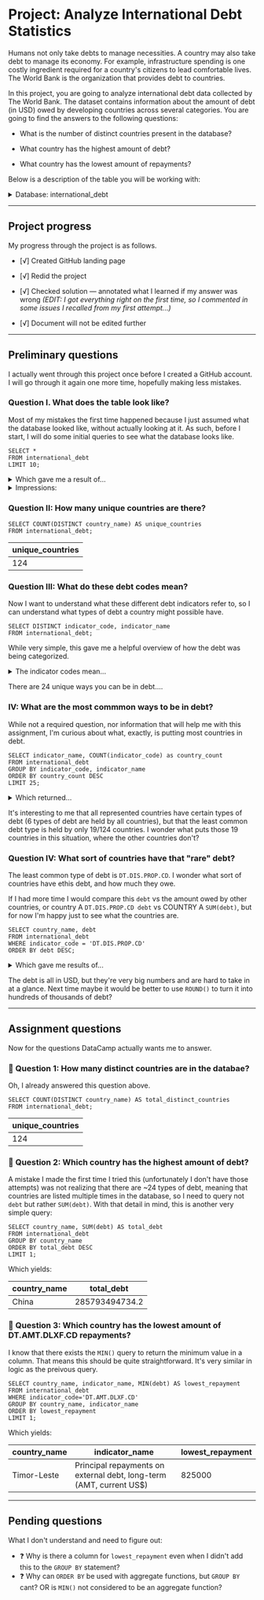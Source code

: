 # Project: Analyze International Debt Statistics

Humans not only take debts to manage necessities. A country may also take debt to manage its economy. For example, infrastructure spending is one costly ingredient required for a country's citizens to lead comfortable lives. The World Bank is the organization that provides debt to countries.

In this project, you are going to analyze international debt data collected by The World Bank. The dataset contains information about the amount of debt (in USD) owed by developing countries across several categories. You are going to find the answers to the following questions:

* What is the number of distinct countries present in the database?

* What country has the highest amount of debt?

* What country has the lowest amount of repayments?

Below is a description of the table you will be working with:

<details>
<summary> Database: international_debt </summary>

| Column | Definition | Data Type |
|-|-|-|
|country_name|Name of the country|`varchar`|
|country_code|Code representing the country|`varchar`|
|indicator_name|Description of the debt indicator|`varchar`|
|indicator_code|Code representing the debt indicator|`varchar`|
|debt|Value of the debt indicator for the given country (in current US dollars)|`float`|

</details>

---

## Project progress

My progress through the project is as follows.

* [√] Created GitHub landing page  

* [√] Redid the project  
 
* [√] Checked solution — annotated what I learned if my answer was wrong _(EDIT: I got everything right on the first time, so I commented in some issues I recalled from my first attempt...)_  

* [√] Document will not be edited further  

---

## Preliminary questions

I actually went through this project once before I created a GitHub account. I will go through it again one more time, hopefully making less mistakes.


### Question I. What does the table look like?

Most of my mistakes the first time happened because I just assumed what the database looked like, without actually looking at it. As such, before I start, I will do some initial queries to see what the database looks like. 

```
SELECT *
FROM international_debt
LIMIT 10;
```

<details>
  <summary>Which gave me a result of...</summary>

| country_name | country_code | indicator_name                                                   | indicator_code   | debt        |
|--------------|--------------|------------------------------------------------------------------|------------------|-------------|
| Afghanistan  | AFG          | Disbursements on external debt, long-term (DIS, current US$)     | DT.DIS.DLXF.CD   | 72894453.7  |
| Afghanistan  | AFG          | Interest payments on external debt, long-term (INT, current US$) | DT.INT.DLXF.CD   | 53239440.1  |
| Afghanistan  | AFG          | PPG, bilateral (AMT, current US$)                                | DT.AMT.BLAT.CD   | 61739336.9  |
| Afghanistan  | AFG          | PPG, bilateral (DIS, current US$)                                | DT.DIS.BLAT.CD   | 49114729.4  |
| Afghanistan  | AFG          | PPG, bilateral (INT, current US$)                                | DT.INT.BLAT.CD   | 39903620.1  |
| Afghanistan  | AFG          | PPG, multilateral (AMT, current US$)                             | DT.AMT.MLAT.CD   | 39107845    |
| Afghanistan  | AFG          | PPG, multilateral (DIS, current US$)                             | DT.DIS.MLAT.CD   | 23779724.3  |
| Afghanistan  | AFG          | PPG, multilateral (INT, current US$)                             | DT.INT.MLAT.CD   | 13335820    |
| Afghanistan  | AFG          | PPG, official creditors (AMT, current US$)                       | DT.AMT.OFFT.CD   | 100847181.9 |
| Afghanistan  | AFG          | PPG, official creditors (DIS, current US$)                       | DT.DIS.OFFT.CD   | 72894453.7  |

</details>

<details><summary>Impressions:</summary>
* A single country can be listed several different times, sa they will have different types of debt
* There are different indicators and indicator codes, and I don't know what the difference is

</details>

### Question II: How many unique countries are there?

```
SELECT COUNT(DISTINCT country_name) AS unique_countries
FROM international_debt;
```

|unique_countries|
|------|
| 124 |

### Question III: What do these debt codes mean?

Now I want to understand what these different debt indicators refer to, so I can understand what types of debt a country might possible have.



```
SELECT DISTINCT indicator_code, indicator_name
FROM international_debt;
```

While very simple, this gave me a helpful overview of how the debt was being categorized.

<details>
  <summary>The indicator codes mean...</summary>

| #  | indicator_code   | indicator_name                                                               |
|----|------------------|------------------------------------------------------------------------------|
| 0  | DT.INT.PRVT.CD   | PPG, private creditors (INT, current US$)                                    |
| 1  | DT.AMT.OFFT.CD   | PPG, official creditors (AMT, current US$)                                   |
| 2  | DT.INT.DLXF.CD   | Interest payments on external debt, long-term (INT, current US$)             |
| 3  | DT.INT.DPNG.CD   | Interest payments on external debt, private nonguaranteed (PNG) (INT, current US$) |
| 4  | DT.DIS.PCBK.CD   | PPG, commercial banks (DIS, current US$)                                     |
| 5  | DT.AMT.PBND.CD   | PPG, bonds (AMT, current US$)                                                |
| 6  | DT.DIS.MLAT.CD   | PPG, multilateral (DIS, current US$)                                         |
| 7  | DT.DIS.PRVT.CD   | PPG, private creditors (DIS, current US$)                                    |
| 8  | DT.INT.MLAT.CD   | PPG, multilateral (INT, current US$)                                         |
| 9  | DT.INT.PBND.CD   | PPG, bonds (INT, current US$)                                                |
| 10 | DT.INT.PROP.CD   | PPG, other private creditors (INT, current US$)                              |
| 11 | DT.DIS.OFFT.CD   | PPG, official creditors (DIS, current US$)                                   |
| 12 | DT.AMT.MLAT.CD   | PPG, multilateral (AMT, current US$)                                         |
| 13 | DT.INT.OFFT.CD   | PPG, official creditors (INT, current US$)                                   |
| 14 | DT.DIS.PROP.CD   | PPG, other private creditors (DIS, current US$)                              |
| 15 | DT.AMT.PCBK.CD   | PPG, commercial banks (AMT, current US$)                                     |
| 16 | DT.DIS.BLAT.CD   | PPG, bilateral (DIS, current US$)                                            |
| 17 | DT.AMT.DLXF.CD   | Principal repayments on external debt, long-term (AMT, current US$)          |
| 18 | DT.AMT.PROP.CD   | PPG, other private creditors (AMT, current US$)                              |
| 19 | DT.AMT.PRVT.CD   | PPG, private creditors (AMT, current US$)                                    |
| 20 | DT.AMT.BLAT.CD   | PPG, bilateral (AMT, current US$)                                            |
| 21 | DT.INT.PCBK.CD   | PPG, commercial banks (INT, current US$)                                     |
| 22 | DT.INT.BLAT.CD   | PPG, bilateral (INT, current US$)                                            |
| 23 | DT.DIS.DLXF.CD   | Disbursements on external debt, long-term (DIS, current US$)                 |
| 24 | DT.AMT.DPNG.CD   | Principal repayments on external debt, private nonguaranteed (PNG) (AMT, current US$) |


</details>

There are 24 unique ways you can be in debt....

### IV: What are the most commmon ways to be in debt?

While not a required question, nor information that will help me with this assignment, I'm curious about what, exactly, is putting most countries in debt.

```
SELECT indicator_name, COUNT(indicator_code) as country_count
FROM international_debt
GROUP BY indicator_code, indicator_name
ORDER BY country_count DESC
LIMIT 25;
```
<details>
  <summary>Which returned...</summary>

| #  | indicator_name                                                                     | country_count |
|----|------------------------------------------------------------------------------------|---------------|
| 0  | PPG, multilateral (AMT, current US$)                                               | 124           |
| 1  | PPG, multilateral (INT, current US$)                                               | 124           |
| 2  | PPG, official creditors (INT, current US$)                                         | 124           |
| 3  | Principal repayments on external debt, long-term (AMT, current US$)                | 124           |
| 4  | PPG, official creditors (AMT, current US$)                                         | 124           |
| 5  | Interest payments on external debt, long-term (INT, current US$)                   | 124           |
| 6  | Disbursements on external debt, long-term (DIS, current US$)                       | 123           |
| 7  | PPG, official creditors (DIS, current US$)                                         | 122           |
| 8  | PPG, bilateral (INT, current US$)                                                  | 122           |
| 9  | PPG, bilateral (AMT, current US$)                                                  | 122           |
| 10 | PPG, multilateral (DIS, current US$)                                               | 120           |
| 11 | PPG, bilateral (DIS, current US$)                                                  | 113           |
| 12 | PPG, private creditors (INT, current US$)                                          | 98            |
| 13 | PPG, private creditors (AMT, current US$)                                          | 98            |
| 14 | PPG, commercial banks (INT, current US$)                                           | 84            |
| 15 | PPG, commercial banks (AMT, current US$)                                           | 84            |
| 16 | Interest payments on external debt, private nonguaranteed (PNG) (INT, current US$) | 79            |
| 17 | Principal repayments on external debt, private nonguaranteed (PNG) (AMT, current US$) | 79         |
| 18 | PPG, bonds (AMT, current US$)                                                      | 69            |
| 19 | PPG, bonds (INT, current US$)                                                      | 69            |
| 20 | PPG, other private creditors (INT, current US$)                                    | 54            |
| 21 | PPG, other private creditors (AMT, current US$)                                    | 54            |
| 22 | PPG, private creditors (DIS, current US$)                                          | 53            |
| 23 | PPG, commercial banks (DIS, current US$)                                           | 51            |
| 24 | PPG, other private creditors (DIS, current US$)                                    | 19            |

</details>

It's interesting to me that all represented countries have certain types of debt (6 types of debt are held by all countries), but that the least common debt type is held by only 19/124 countries. I wonder what puts those 19 countries in this situation, where the other countries don't?

### Question IV: What sort of countries have that "rare" debt?

The least common type of debt is `DT.DIS.PROP.CD`. I wonder what sort of countries have ethis debt, and how much they owe. 

If I had more time I would compare this `debt` vs the amount owed by other countries, or country A `DT.DIS.PROP.CD debt` vs COUNTRY A `SUM(debt)`, but for now I'm happy just to see what the countries are.

```
SELECT country_name, debt
FROM international_debt
WHERE indicator_code = 'DT.DIS.PROP.CD'
ORDER BY debt DESC;
```

<details>
  <summary>Which gave me results of...</summary>

| #  | country_name                                 | debt_to_prvt_creditors |
|----|----------------------------------------------|------------------------|
| 0  | China                                       | 334012200.7            |
| 1  | IDA only                                    | 268947911.6            |
| 2  | Least developed countries: UN classification | 264891046.5            |
| 3  | Indonesia                                   | 218075500              |
| 4  | Senegal                                     | 164594258.6            |
| 5  | Ethiopia                                    | 67279151.1             |
| 6  | Serbia                                      | 60674621               |
| 7  | Cameroon                                    | 49913900               |
| 8  | Philippines                                 | 41023369.9             |
| 9  | Belarus                                     | 18397222.2             |
| 10 | Zambia                                      | 14982857.1             |
| 11 | Lao PDR                                     | 13000000               |
| 12 | Dominican Republic                          | 9948901.1              |
| 13 | Madagascar                                  | 5034779.7              |
| 14 | Nicaragua                                   | 3741480                |
| 15 | Lebanon                                     | 3561921                |
| 16 | Albania                                     | 2279989.2              |
| 17 | Tunisia                                     | 893558.5               |
| 18 | Ghana                                       | 315385.1               |

</details>

The debt is all in USD, but they're very big numbers and are hard to take in at a glance. Next time maybe it would be better to use `ROUND()` to turn it into hundreds of thousands of debt?



---
## Assignment questions

Now for the questions DataCamp actually wants me to answer.

### 🎯 Question 1: How many distinct countries are in the databae?

Oh, I already answered this question above. 


```
SELECT COUNT(DISTINCT country_name) AS total_distinct_countries 
FROM international_debt;
```

|unique_countries|
|------|
| 124 |

### 🎯 Question 2: Which country has the highest amount of debt? 

A mistake I made the first time I tried this (unfortunately I don't have those attempts) was not realizing that there are ~24 types of debt, meaning that countries are listed multiple times in the database, so I need to query not `debt` but rather `SUM(debt)`. With that detail in mind, this is another very simple query:

```
SELECT country_name, SUM(debt) AS total_debt
FROM international_debt
GROUP BY country_name
ORDER BY total_debt DESC
LIMIT 1;
```

Which yields:

|country_name|total_debt|
|------------|------------|
| China | 285793494734.2 |


### 🎯 Question 3: Which country has the lowest amount of DT.AMT.DLXF.CD repayments?

I know that there exists the `MIN()` query to return the minimum value in a column. That means this should be quite straightforward. It's very similar in logic as the preivous query.

```
SELECT country_name, indicator_name, MIN(debt) AS lowest_repayment
FROM international_debt
WHERE indicator_code='DT.AMT.DLXF.CD'
GROUP BY country_name, indicator_name
ORDER BY lowest_repayment
LIMIT 1;
```
Which yields:

|country_name|indicator_name|lowest_repayment|
|------------|------------|------------|
| Timor-Leste | Principal repayments on external debt, long-term (AMT, current US$) | 825000 |

---
## Pending questions

What I don't understand and need to figure out:
* ❓ Why is there a column for `lowest_repayment` even when I didn't add this to the `GROUP BY` statement?
* ❓ Why can `ORDER BY` be used with aggregate functions, but `GROUP BY` cant? OR is `MIN()` not considered to be an aggregate function?


